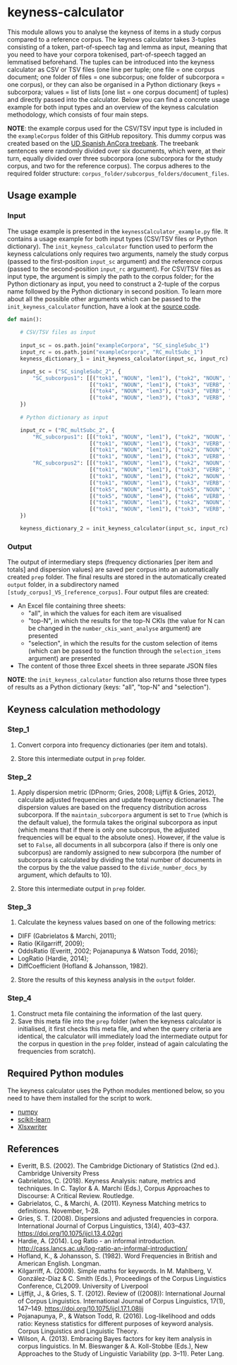 # keyness-calculator
This module allows you to analyse the keyness of items in a study corpus compared to a reference corpus. The keyness calculator takes 3-tuples consisting of a token, part-of-speech tag and lemma as input, meaning that you need to have your corpora tokenised, part-of-speech tagged an lemmatised beforehand. The tuples can be introduced into the keyness calculator as CSV or TSV files (one line per tuple; one file = one corpus document; one folder of files = one subcorpus; one folder of subcorpora = one corpus), or they can also be organised in a Python dictionary (keys = subcorpora; values = list of lists \[one list = one corpus document] of tuples) and directly passed into the calculator. Below you can find a concrete usage example for both input types and an overview of the keyness calculation methodology, which consists of four main steps.


**NOTE**: the example corpus used for the CSV/TSV input type is included in the <code>exampleCorpus</code> folder of this GitHub repository. This dummy corpus was created based on the [UD Spanish AnCora treebank](https://universaldependencies.org/treebanks/es_ancora/index.html). The treebank sentences were randomly divided over six documents, which were, at their turn, equally divided over three subcorpora (one subcorpora for the study corpus, and two for the reference corpus). The corpus adheres to the required folder structure: <code>corpus_folder/subcorpus_folders/document_files</code>.
## Usage example
### Input
The usage example is presented in the <code>keynessCalculator_example.py</code> file. It contains a usage example for both input types (CSV/TSV files or Python dictionary). The <code>init_keyness_calculator</code> function used to perform the keyness calculations only requires two arguments, namely the study corpus (passed to the first-position <code>input_sc</code> argument) and the reference corpus (passed to the second-position <code>input_rc</code> argument). For CSV/TSV files as input type, the argument is simply the path to the corpus folder; for the Python dictionary as input, you need to construct a 2-tuple of the corpus name followed by the Python dictionary in second position. To learn more about all the possible other arguments which can be passed to the <code>init_keyness_calculator</code> function, have a look at the [source code](https://github.com/JasperD-UGent/keyness-calculator/blob/main/utils.py).
```python
def main():
    
    # CSV/TSV files as input
    
    input_sc = os.path.join("exampleCorpora", "SC_singleSubc_1")
    input_rc = os.path.join("exampleCorpora", "RC_multSubc_1")
    keyness_dictionary_1 = init_keyness_calculator(input_sc, input_rc)

    input_sc = ("SC_singleSubc_2", {
        "SC_subcorpus1": [[("tok1", "NOUN", "lem1"), ("tok2", "NOUN", "lem1")],
                          [("tok1", "NOUN", "lem1"), ("tok3", "VERB", "lem2")],
                          [("tok4", "NOUN", "lem3"), ("tok3", "VERB", "lem2")],
                          [("tok4", "NOUN", "lem3"), ("tok3", "VERB", "lem2")]]
    })
    
    # Python dictionary as input

    input_rc = ("RC_multSubc_2", {
        "RC_subcorpus1": [[("tok1", "NOUN", "lem1"), ("tok2", "NOUN", "lem1")],
                          [("tok1", "NOUN", "lem1"), ("tok3", "VERB", "lem2")],
                          [("tok1", "NOUN", "lem1"), ("tok2", "NOUN", "lem1")],
                          [("tok1", "NOUN", "lem1"), ("tok3", "VERB", "lem2")]],
        "RC_subcorpus2": [[("tok1", "NOUN", "lem1"), ("tok2", "NOUN", "lem1")],
                          [("tok1", "NOUN", "lem1"), ("tok3", "VERB", "lem2")],
                          [("tok1", "NOUN", "lem1"), ("tok2", "NOUN", "lem1")],
                          [("tok1", "NOUN", "lem1"), ("tok3", "VERB", "lem2")],
                          [("tok5", "NOUN", "lem4"), ("tok5", "NOUN", "lem4")],
                          [("tok5", "NOUN", "lem4"), ("tok6", "VERB", "lem5")],
                          [("tok1", "NOUN", "lem1"), ("tok2", "NOUN", "lem1")],
                          [("tok1", "NOUN", "lem1"), ("tok3", "VERB", "lem2")]]
    })

    keyness_dictionary_2 = init_keyness_calculator(input_sc, input_rc)
```
### Output
The output of intermediary steps (frequency dictionaries \[per item and totals] and dispersion values) are saved per corpus into an automatically created <code>prep</code> folder. The final results are stored in the automatically created <code>output</code> folder, in a subdirectory named <code>[study_corpus]\_VS_[reference_corpus]</code>. Four output files are created:
- An Excel file containing three sheets:
  - "all", in which the values for each item are visualised
  - "top-N", in which the results for the top-N CKIs (the value for N can be changed in the <code>number_ckis_want_analyse</code> argument) are presented
  - "selection", in which the results for the custom selection of items (which can be passed to the function through the <code>selection_items</code> argument) are presented
- The content of those three Excel sheets in three separate JSON files

**NOTE**: the <code>init_keyness_calculator</code> function also returns those three types of results as a Python dictionary (keys: "all", "top-N" and "selection").
## Keyness calculation methodology
### Step_1
1. Convert corpora into frequency dictionaries (per item and totals).

2. Store this intermediate output in <code>prep</code> folder.
### Step_2
1. Apply dispersion metric (DPnorm; Gries, 2008; Lijffijt & Gries, 2012), calculate adjusted frequencies and update frequency dictionaries. The dispersion values are based on the frequency distribution across subcorpora. If the <code>maintain_subcorpora</code> argument is set to <code>True</code> (which is the default value), the formula takes the original subcorpora as input (which means that if there is only one subcorpus, the adjusted frequencies will be equal to the absolute ones). However, if the value is set to <code>False</code>, all documents in all subcorpora (also if there is only one subcorpus) are randomly assigned to new subcorpora (the number of subcorpora is calculated by dividing the total number of documents in the corpus by the the value passed to the <code>divide_number_docs_by</code> argument, which defaults to 10).

2. Store this intermediate output in <code>prep</code> folder.
### Step_3
1. Calculate the keyness values based on one of the following metrics:
- DIFF (Gabrielatos & Marchi, 2011);
- Ratio (Kilgarriff, 2009);
- OddsRatio (Everitt, 2002; Pojanapunya & Watson Todd, 2016);
- LogRatio (Hardie, 2014);
- DiffCoefficient (Hofland & Johansson, 1982).

2. Store the results of this keyness analysis in the <code>output</code> folder.
### Step_4
1. Construct meta file containing the information of the last query.
2. Save this meta file into the <code>prep</code> folder (when the keyness calculator is initialised, it first checks this meta file, and when the query criteria are identical, the calculator will immediately load the intermediate output for the corpus in question in the <code>prep</code> folder, instead of again calculating the frequencies from scratch).
## Required Python modules
The keyness calculator uses the Python modules mentioned below, so you need to have them installed for the script to work.
- [numpy](https://pypi.org/project/numpy/)
- [scikit-learn](https://pypi.org/project/scikit-learn/)
- [Xlsxwriter](https://pypi.org/project/XlsxWriter/)
## References
- Everitt, B.S. (2002). The Cambridge Dictionary of Statistics (2nd ed.). Cambridge University Press
- Gabrielatos, C. (2018). Keyness Analysis: nature, metrics and techniques. In C. Taylor & A. Marchi (Eds.), Corpus Approaches to Discourse: A Critical Review. Routledge.
- Gabrielatos, C., & Marchi, A. (2011). Keyness Matching metrics to definitions. November, 1–28.
- Gries, S. T. (2008). Dispersions and adjusted frequencies in corpora. International Journal of Corpus Linguistics, 13(4), 403–437. https://doi.org/10.1075/ijcl.13.4.02gri
- Hardie, A. (2014). Log Ratio - an informal introduction. http://cass.lancs.ac.uk/log-ratio-an-informal-introduction/
- Hofland, K., & Johansson, S. (1982). Word Frequencies in British and American English. Longman.
- Kilgarriff, A. (2009). Simple maths for keywords. In M. Mahlberg, V. González-Díaz & C. Smith (Eds.), Proceedings of the Corpus Linguistics Conference, CL2009. University of Liverpool
- Lijffijt, J., & Gries, S. T. (2012). Review of ((2008)): International Journal of Corpus Linguistics. International Journal of Corpus Linguistics, 17(1), 147–149. https://doi.org/10.1075/ijcl.17.1.08lij
- Pojanapunya, P., & Watson Todd, R. (2016). Log-likelihood and odds ratio: Keyness statistics for different purposes of keyword analysis. Corpus Linguistics and Linguistic Theory.
- Wilson, A. (2013). Embracing Bayes factors for key item analysis in corpus linguistics. In M. Bieswanger & A. Koll-Stobbe (Eds.), New Approaches to the Study of Linguistic Variability (pp. 3–11). Peter Lang.
